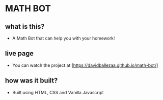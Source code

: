 # MATH BOT 

## what is this? 
- A Math Bot that can help you with your homework!

## live page
- You can watch the project at [https://davidballezaa.github.io/math-bot/]

## how was it built? 
- Built using HTML, CSS and Vanilla Javascript
